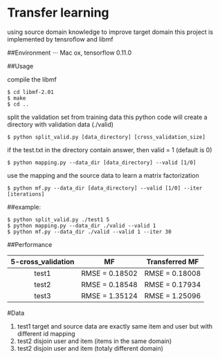 Transfer learning
====
using source domain knowledge to improve target domain
this project is implemented by tensroflow and libmf

##Environment
⋅⋅⋅ Mac ox, tensorflow 0.11.0

##Usage

compile the libmf 
```
$ cd libmf-2.01
$ make
$ cd ..
```

split the validation set from training data
this python code will create a directory with validation data (./valid)
```
$ python split_valid.py [data_directory] [cross_validation_size]
```

if the test.txt in the directory contain answer, then valid = 1 (default is 0)
```
$ python mapping.py --data_dir [data_directory] --valid [1/0]
```

use the mapping and the source data to learn a matrix factorization
```
$ python mf.py --data_dir [data_directory] --valid [1/0] --iter [iterations]
```

##example:

```
$ python split_valid.py ./test1 5 
$ python mapping.py --data_dir ./valid --valid 1
$ python mf.py --data_dir ./valid --valid 1 --iter 30
```

##Performance

| 5-cross_validation | MF | Transferred MF |
| :---: |:---:| :---:|
| test1 | RMSE = 0.18502 | RMSE = 0.18008 |
| test2 | RMSE = 0.18548 | RMSE = 0.17934 |
| test3 | RMSE = 1.35124 | RMSE = 1.25096 |

#Data

1. test1
	target and source data are exactly same item and user but with different id mapping
2. test2 
	disjoin user and item (items in the same domain)
3. test2 
	disjoin user and item (totaly different domain)



